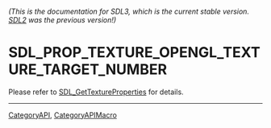 ###### (This is the documentation for SDL3, which is the current stable version. [SDL2](https://wiki.libsdl.org/SDL2/) was the previous version!)
# SDL_PROP_TEXTURE_OPENGL_TEXTURE_TARGET_NUMBER

Please refer to [SDL_GetTextureProperties](SDL_GetTextureProperties) for details.

----
[CategoryAPI](CategoryAPI), [CategoryAPIMacro](CategoryAPIMacro)

